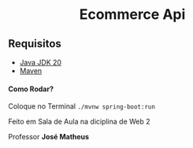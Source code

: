 <h1 align="center">Ecommerce Api</h1>



## Requisitos

- [Java JDK 20](https://www.oracle.com/java/technologies/javase/jdk20-archive-downloads.html)
- [Maven](https://maven.apache.org/download.cgi)

#### Como Rodar?

Coloque no Terminal `./mvnw spring-boot:run`


Feito em Sala de Aula na diciplina de Web 2

Professor **José Matheus**